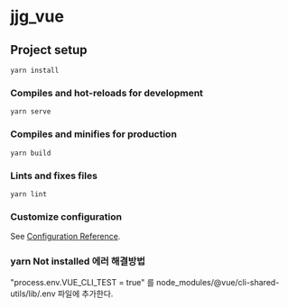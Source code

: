 # jjg_vue

## Project setup
```
yarn install
```

### Compiles and hot-reloads for development
```
yarn serve
```

### Compiles and minifies for production
```
yarn build
```

### Lints and fixes files
```
yarn lint
```

### Customize configuration
See [Configuration Reference](https://cli.vuejs.org/config/).

### yarn Not installed 에러 해결방법
"process.env.VUE_CLI_TEST = true" 를 node_modules/@vue/cli-shared-utils/lib/.env 파일에 추가한다.
